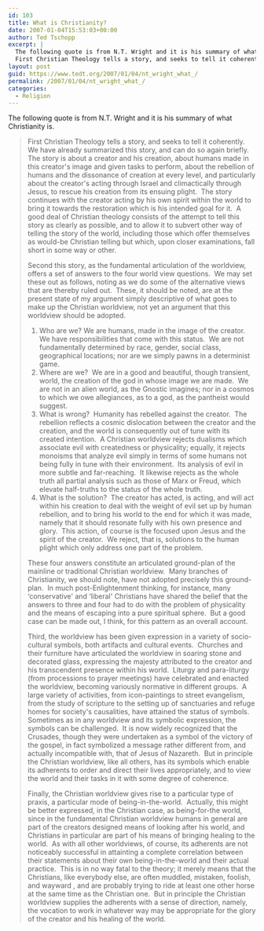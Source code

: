 ```yaml
---
id: 103
title: What is Christianity?
date: 2007-01-04T15:53:03+00:00
author: Ted Tschopp
excerpt: |
  The following quote is from N.T. Wright and it is his summary of what Christianity is.
  First Christian Theology tells a story, and seeks to tell it coherently. We have already summarized this st...
layout: post
guid: https://www.tedt.org/2007/01/04/nt_wright_what_/
permalink: /2007/01/04/nt_wright_what_/
categories:
  - Religion
---
```

The following quote is from N.T. Wright and it is his summary of what Christianity is.

> First Christian Theology tells a story, and seeks to tell it coherently.&nbsp; We have already summarized this story, and can do so again briefly.&nbsp; The story is about a creator and his creation, about humans made in this creator's image and given tasks to perform, about the rebellion of humans and the dissonance of creation at every level, and particularly about the creator's acting through Israel and climactically through Jesus, to rescue his creation from its ensuing plight.&nbsp; The story continues with the creator acting by his own spirit within the world to bring it towards the restoration which is his intended goal for it.&nbsp; A good deal of Christian theology consists of the attempt to tell this story as clearly as possible, and to allow it to subvert other way of telling the story of the world, including those which offer themselves as would-be Christian telling but which, upon closer examinations, fall short in some way or other.
> 
> Second this story, as the fundamental articulation of the worldview, offers a set of answers to the four world view questions.&nbsp; We may set these out as follows, noting as we do some of the alternative views that are thereby ruled out.&nbsp; These, it should be noted, are at the present state of my argument simply descriptive of what goes to make up the Christian worldview, not yet an argument that this worldview should be adopted.&nbsp;
> 
>   1. Who are we? We are humans, made in the image of the creator.&nbsp; We have responsibilities that come with this status.&nbsp; We are not fundamentally determined by race, gender, social class, geographical locations; nor are we simply pawns in a determinist game.
>   2. Where are we?&nbsp; We are in a good and beautiful, though transient, world, the creation of the god in whose image we are made.&nbsp; We are not in an alien world, as the Gnostic imagines; nor in a cosmos to which we owe allegiances, as to a god, as the pantheist would suggest.
>   3. What is wrong?&nbsp; Humanity has rebelled against the creator.&nbsp; The rebellion reflects a cosmic dislocation between the creator and the creation, and the world is consequently out of tune with its created intention.&nbsp; A Christian worldview rejects dualisms which associate evil with createdness or physicality; equally, it rejects monoisms that analyze evil simply in terms of some humans not being fully in tune with their environment.&nbsp; Its analysis of evil in more subtle and far-reaching.&nbsp; It likewise rejects as the whole truth all partial analysis such as those of Marx or Freud, which elevate half-truths to the status of the whole truth.
>   4. What is the solution?&nbsp; The creator has acted, is acting, and will act within his creation to deal with the weight of evil set up by human rebellion, and to bring his world to the end for which it was made, namely that it should resonate fully with his own presence and glory.&nbsp; This action, of course is the focused upon Jesus and the spirit of the creator.&nbsp; We reject, that is, solutions to the human plight which only address one part of the problem.&nbsp; 
> 
> These four answers constitute an articulated ground-plan of the mainline or traditional Christian worldview.&nbsp; Many branches of Christianity, we should note, have not adopted precisely this ground-plan.&nbsp; In much post-Enlightenment thinking, for instance, many &#8216;conservative' and &#8216;liberal' Christians have shared the belief that the answers to three and four had to do with the problem of physicality and the means of escaping into a pure spiritual sphere.&nbsp; But a good case can be made out, I think, for this pattern as an overall account.
> 
> Third, the worldview has been given expression in a variety of socio-cultural symbols, both artifacts and cultural events.&nbsp; Churches and their furniture have articulated the worldview in soaring stone and decorated glass, expressing the majesty attributed to the creator and his transcendent presence within his world.&nbsp; Liturgy and para-liturgy (from processions to prayer meetings) have celebrated and enacted the worldview, becoming variously normative in different groups.&nbsp; A large variety of activities, from icon-paintings to street evangelism, from the study of scripture to the setting up of sanctuaries and refuge homes for society's causalities, have attained the status of symbols.&nbsp; Sometimes as in any worldview and its symbolic expression, the symbols can be challenged.&nbsp; It is now widely recognized that the Crusades, though they were undertaken as a symbol of the victory of the gospel, in fact symbolized a message rather different from, and actually incompatible with, that of Jesus of Nazareth.&nbsp; But in principle the Christian worldview, like all others, has its symbols which enable its adherents to order and direct their lives appropriately, and to view the world and their tasks in it with some degree of coherence.&nbsp;
> 
> Finally, the Christian worldview gives rise to a particular type of praxis, a particular mode of being-in-the-world.&nbsp; Actually, this might be better expressed, in the Christian case, as being-for-the world, since in the fundamental Christian worldview humans in general are part of the creators designed means of looking after his world, and Christians in particular are part of his means of bringing healing to the world.&nbsp; As with all other worldviews, of course, its adherents are not noticeably successful in attainting a complete correlation between their statements about their own being-in-the-world and their actual practice.&nbsp; This is in no way fatal to the theory; it merely means that the Christians, like everybody else, are often muddled, mistaken, foolish, and wayward , and are probably trying to ride at least one other horse at the same time as the Christian one.&nbsp; But in principle the Christian worldview supplies the adherents with a sense of direction, namely, the vocation to work in whatever way may be appropriate for the glory of the creator and his healing of the world.&nbsp;